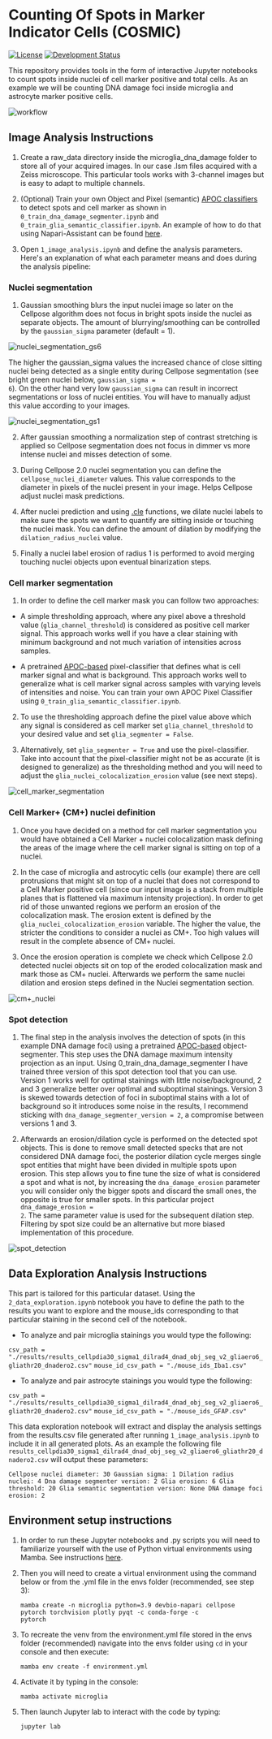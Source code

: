 <h1>Counting Of Spots in Marker Indicator Cells (COSMIC)</h1>

[![License](https://img.shields.io/pypi/l/napari-accelerated-pixel-and-object-classification.svg?color=green)](https://github.com/adiezsanchez/intestinal_organoid_yolov8/blob/main/LICENSE)
[![Development Status](https://img.shields.io/pypi/status/napari-accelerated-pixel-and-object-classification.svg)](https://en.wikipedia.org/wiki/Software_release_life_cycle#Alpha)

This repository provides tools in the form of interactive Jupyter notebooks to count spots inside nuclei of cell marker positive and total cells. As an example we will be counting DNA damage foci inside microglia and astrocyte marker positive cells.

![workflow](./images/workflow.png)

<h2>Image Analysis Instructions</h2>

1. Create a raw_data directory inside the microglia_dna_damage folder to store all of your acquired images. In our case .lsm files acquired with a Zeiss microscope. This particular tools works with 3-channel images but is easy to adapt to multiple channels.

2. (Optional) Train your own Object and Pixel (semantic) [APOC classifiers](https://github.com/haesleinhuepf/apoc) to detect spots and cell marker as shown in <code>0_train_dna_damage_segmenter.ipynb</code> and <code>0_train_glia_semantic_classifier.ipynb</code>. An example of how to do that using Napari-Assistant can be found [here](https://github.com/adiezsanchez/intestinal_organoid_brightfield_analysis/blob/main/1_train_and_setup.ipynb).

3. Open <code>1_image_analysis.ipynb</code> and define the analysis parameters. Here's an explanation of what each parameter means and does during the analysis pipeline:

<h3>Nuclei segmentation</h3>

1. Gaussian smoothing blurs the input nuclei image so later on the Cellpose algorithm does not focus in bright spots inside the nuclei as separate objects. The amount of blurrying/smoothing can be controlled by the <code>gaussian_sigma</code> parameter (default = 1).

![nuclei_segmentation_gs6](./images/nuclei_seg_gs1.png)

The higher the gaussian_sigma values the increased chance of close sitting nuclei being detected as a single entity during Cellpose segmentation (see bright green nuclei below, <code>gaussian_sigma = 6</code>). On the other hand very low <code>gaussian_sigma</code> can result in incorrect segmentations or loss of nuclei entities. You will have to manually adjust this value according to your images.

![nuclei_segmentation_gs1](./images/nuclei_seg_gs6.png)

2. After gaussian smoothing a normalization step of contrast stretching is applied so Cellpose segmentation does not focus in dimmer vs more intense nuclei and misses detection of some.

3. During Cellpose 2.0 nuclei segmentation you can define the <code>cellpose_nuclei_diameter</code> values. This value corresponds to the diameter in pixels of the nuclei present in your image. Helps Cellpose adjust nuclei mask predictions.

4. After nuclei prediction and using [.cle](https://github.com/clEsperanto/pyclesperanto_prototype) functions, we dilate nuclei labels to make sure the spots we want to quantify are sitting inside or touching the nuclei mask. You can define the amount of dilation by modifying the <code>dilation_radius_nuclei</code> value.

5. Finally a nuclei label erosion of radius 1 is performed to avoid merging touching nuclei objects upon eventual binarization steps.

<h3>Cell marker segmentation</h3>

1. In order to define the cell marker mask you can follow two approaches:

- A simple thresholding approach, where any pixel above a threshold value (<code>glia_channel_threshold</code>) is considered as positive cell marker signal. This approach works well if you have a clear staining with minimum background and not much variation of intensities across samples.

- A pretrained [APOC-based](https://github.com/haesleinhuepf/apoc) pixel-classifier that defines what is cell marker signal and what is background. This approach works well to generalize what is cell marker signal across samples with varying levels of intensities and noise. You can train your own APOC Pixel Classifier using <code>0_train_glia_semantic_classifier.ipynb</code>.

2. To use the thresholding approach define the pixel value above which any signal is considered as cell marker set <code>glia_channel_threshold</code> to your desired value and set <code>glia_segmenter = False</code>.

3. Alternatively, set <code>glia_segmenter = True</code> and use the pixel-classifier. Take into account that the pixel-classifier might not be as accurate (it is designed to generalize) as the thresholding method and you will need to adjust the <code>glia_nuclei_colocalization_erosion</code> value (see next steps).

![cell_marker_segmentation](./images/cell_marker_segmentation.png)

<h3>Cell Marker+ (CM+) nuclei definition</h3>

1. Once you have decided on a method for cell marker segmentation you would have obtained a Cell Marker + nuclei colocalization mask defining the areas of the image where the cell marker signal is sitting on top of a nuclei.

2. In the case of microglia and astrocytic cells (our example) there are cell protrusions that might sit on top of a nuclei that does not correspond to a Cell Marker positive cell (since our input image is a stack from multiple planes that is flattened via maximum intensity projection). In order to get rid of those unwanted regions we perform an erosion of the colocalization mask. The erosion extent is defined by the <code>glia_nuclei_colocalization_erosion</code> variable. The higher the value, the stricter the conditions to consider a nuclei as CM+. Too high values will result in the complete absence of CM+ nuclei.

3. Once the erosion operation is complete we check which Cellpose 2.0 detected nuclei objects sit on top of the eroded colocalization mask and mark those as CM+ nuclei. Afterwards we perform the same nuclei dilation and erosion steps defined in the Nuclei segmentation section.

![cm+_nuclei](./images/cm+_nuclei.png)

<h3>Spot detection</h3>

1. The final step in the analysis involves the detection of spots (in this example DNA damage foci) using a pretrained [APOC-based](https://github.com/haesleinhuepf/apoc) object-segmenter. This step uses the DNA damage maximum intensity projection as an input. Using 0_train_dna_damage_segmenter I have trained three version of this spot detection tool that you can use. Version 1 works well for optimal stainings with little noise/background, 2 and 3 generalize better over optimal and suboptimal stainings. Version 3 is skewed towards detection of foci in suboptimal stains with a lot of background so it introduces some noise in the results, I recommend sticking with <code>dna_damage_segmenter_version = 2</code>, a compromise between versions 1 and 3.

2. Afterwards an erosion/dilation cycle is performed on the detected spot objects. This is done to remove small detected specks that are not considered DNA damage foci, the posterior dilation cycle merges single spot entities that might have been divided in multiple spots upon erosion. This step allows you to fine tune the size of what is considered a spot and what is not, by increasing the <code>dna_damage_erosion</code> parameter you will consider only the bigger spots and discard the small ones, the opposite is true for smaller spots. In this particular project <code>dna_damage_erosion = 2</code>. The same parameter value is used for the subsequent dilation step. Filtering by spot size could be an alternative but more biased implementation of this procedure.

![spot_detection](./images/spot_detection.png)

<h2>Data Exploration Analysis Instructions</h2>

This part is tailored for this particular dataset. Using the <code>2_data_exploration.ipynb</code> notebook you have to define the path to the results you want to explore and the mouse_ids corresponding to that particular staining in the second cell of the notebook.

- To analyze and pair microglia stainings you would type the following:

<code>csv_path = "./results/results_cellpdia30_sigma1_dilrad4_dnad_obj_seg_v2_gliaero6_gliathr20_dnadero2.csv"</code>
<code>mouse_id_csv_path = "./mouse_ids_Iba1.csv"</code>

- To analyze and pair astrocyte stainings you would type the following:

<code>csv_path = "./results/results_cellpdia30_sigma1_dilrad4_dnad_obj_seg_v2_gliaero6_gliathr20_dnadero2.csv"</code>
<code>mouse_id_csv_path = "./mouse_ids_GFAP.csv"</code>

This data exploration notebook will extract and display the analysis settings from the results.csv file generated after running <code>1_image_analysis.ipynb</code> to include it in all generated plots. As an example the following file <code>results_cellpdia30_sigma1_dilrad4_dnad_obj_seg_v2_gliaero6_gliathr20_dnadero2.csv</code> will output these parameters:

<code>Cellpose nuclei diameter: 30
Gaussian sigma: 1
Dilation radius nuclei: 4
Dna damage segmenter version: 2
Glia erosion: 6
Glia threshold: 20
Glia semantic segmentation version: None
DNA damage foci erosion: 2</code>

<h2>Environment setup instructions</h2>

1. In order to run these Jupyter notebooks and .py scripts you will need to familiarize yourself with the use of Python virtual environments using Mamba. See instructions [here](https://biapol.github.io/blog/mara_lampert/getting_started_with_mambaforge_and_python/readme.html).

2. Then you will need to create a virtual environment using the command below or from the .yml file in the envs folder (recommended, see step 3):

   <code>mamba create -n microglia python=3.9 devbio-napari cellpose pytorch torchvision plotly pyqt -c conda-forge -c pytorch</code>

3. To recreate the venv from the environment.yml file stored in the envs folder (recommended) navigate into the envs folder using <code>cd</code> in your console and then execute:

   <code>mamba env create -f environment.yml</code>

4. Activate it by typing in the console:

   <code>mamba activate microglia</code>

5. Then launch Jupyter lab to interact with the code by typing:

   <code>jupyter lab</code>
